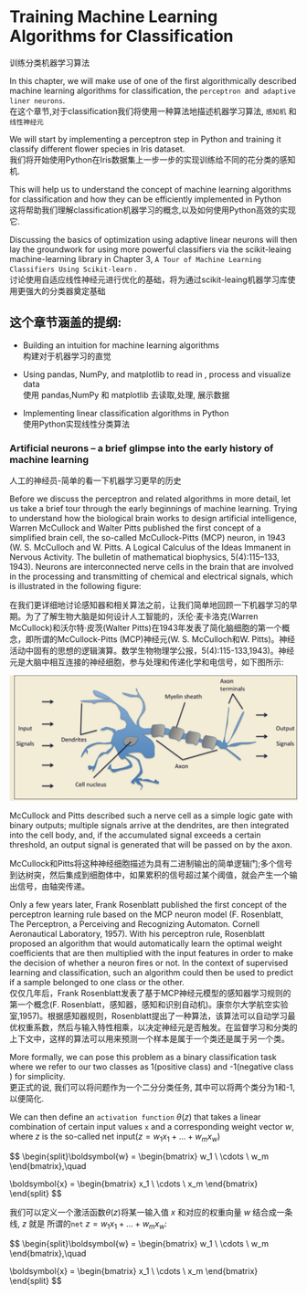 # Training Machine Learning Algorithms for Classification
训练分类机器学习算法

In this chapter, we will make use of one of the first algorithmically described machine learning algorithms for classification,  the `perceptron `and` adaptive liner neurons`.  
在这个章节,对于classification我们将使用一种算法地描述机器学习算法, `感知机` 和 `线性神经元`

We will start by implementing a perceptron step in Python and training it classify different flower species in Iris dataset.  
我们将开始使用Python在Iris数据集上一步一步的实现训练给不同的花分类的感知机. 

This will help us to understand the concept of machine learning algorithms for classification and how they can be efficiently implemented in Python  
这将帮助我们理解classification机器学习的概念,以及如何使用Python高效的实现它.

Discussing the basics of optimization using adaptive linear neurons will then lay the groundwork for using more powerful classifiers via the scikit-leaing machine-learning library in Chapter 3, `A Tour of Machine Learning Classifiers Using Scikit-learn` .  
讨论使用自适应线性神经元进行优化的基础，将为通过scikit-leaing机器学习库使用更强大的分类器奠定基础  

## 这个章节涵盖的提纲:
+ Building an intuition for machine learning algorithms  
构建对于机器学习的直觉

+ Using pandas, NumPy, and matplotlib to read in , process and visualize data  
使用 pandas,NumPy 和 matplotlib 去读取,处理, 展示数据


+ Implementing linear classification algorithms in Python  
使用Python实现线性分类算法

### Artificial neurons – a brief glimpse into the early history of machine learning
人工的神经员-简单的看一下机器学习更早的历史

Before we discuss the perceptron and related algorithms in more detail, let us take a brief tour through the early beginnings of machine learning. Trying to understand how the biological brain works to design artificial intelligence, Warren McCullock and Walter Pitts published the first concept of a simplified brain cell, the so-called McCullock-Pitts (MCP) neuron, in 1943 (W. S. McCulloch and W. Pitts. A Logical Calculus of the Ideas Immanent in Nervous Activity. The bulletin of mathematical biophysics, 5(4):115–133, 1943). Neurons are interconnected nerve cells in the brain that are involved in the processing and transmitting of chemical and electrical signals, which is illustrated in the following figure:

在我们更详细地讨论感知器和相关算法之前，让我们简单地回顾一下机器学习的早期。为了了解生物大脑是如何设计人工智能的，沃伦·麦卡洛克(Warren McCullock)和沃尔特·皮茨(Walter Pitts)在1943年发表了简化脑细胞的第一个概念，即所谓的McCullock-Pitts (MCP)神经元(W. S. McCulloch和W. Pitts)。神经活动中固有的思想的逻辑演算。数学生物物理学公报，5(4):115-133,1943)。神经元是大脑中相互连接的神经细胞，参与处理和传递化学和电信号，如下图所示:

![神经元](image/神经元.png) 

McCullock and Pitts described such a nerve cell as a simple logic gate with binary outputs; multiple signals arrive at the dendrites, are then integrated into the cell body, and, if the accumulated signal exceeds a certain threshold, an output signal is generated that will be passed on by the axon.  

McCullock和Pitts将这种神经细胞描述为具有二进制输出的简单逻辑门;多个信号到达树突，然后集成到细胞体中，如果累积的信号超过某个阈值，就会产生一个输出信号，由轴突传递。

Only a few years later, Frank Rosenblatt published the first concept of the perceptron learning rule based on the MCP neuron model (F. Rosenblatt, The Perceptron, a Perceiving and Recognizing Automaton. Cornell Aeronautical Laboratory, 1957). With his perceptron rule, Rosenblatt proposed an algorithm that would automatically learn the optimal weight coefficients that are then multiplied with the input features in order to make the decision of whether a neuron fires or not. In the context of supervised learning and classification, such an algorithm could then be used to predict if a sample belonged to one class or the other.  
仅仅几年后，Frank Rosenblatt发表了基于MCP神经元模型的感知器学习规则的第一个概念(F. Rosenblatt，感知器，感知和识别自动机)。康奈尔大学航空实验室,1957)。根据感知器规则，Rosenblatt提出了一种算法，该算法可以自动学习最优权重系数，然后与输入特性相乘，以决定神经元是否触发。在监督学习和分类的上下文中，这样的算法可以用来预测一个样本是属于一个类还是属于另一个类。

More formally, we can pose this problem as a binary classification task where we refer to our two classes as 1(positive class) and -1(negative class ) for simplicity.  
更正式的说, 我们可以将问题作为一个二分分类任务, 其中可以将两个类分为1和-1,以便简化.

We can then define an `activation function` $\theta(z)$ that takes a linear combination of certain input values `x` and a 
corresponding weight vector $w$, where $z$ is the so-called net input($z = w_1x_1 + ... + w_mx_w$)


$$
\begin{split}\boldsymbol{w} =
\begin{bmatrix}
    w_1 \\
    \cdots \\
    w_m
\end{bmatrix},\quad

\boldsymbol{x} =
\begin{bmatrix}
    x_1 \\
    \cdots \\
    x_m
\end{bmatrix}
\end{split}
$$

我们可以定义一个激活函数$\theta(z)$将某一输入值 $x$ 和对应的权重向量 $w$ 结合成一条线, $z$ 就是 所谓的`net` $z = w_1x_1 + ... + w_mx_w$:

$$
\begin{split}\boldsymbol{w} =
\begin{bmatrix}
    w_1 \\
    \cdots \\
    w_m
\end{bmatrix},\quad

\boldsymbol{x} =
\begin{bmatrix}
    x_1 \\
    \cdots \\
    x_m
\end{bmatrix}
\end{split}
$$



